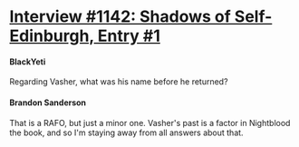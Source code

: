 # [Interview #1142: Shadows of Self-Edinburgh, Entry #1](https://www.theoryland.com/intvmain.php?i=1142#1)

#### BlackYeti

Regarding Vasher, what was his name before he returned?

#### Brandon Sanderson

That is a RAFO, but just a minor one. Vasher's past is a factor in Nightblood the book, and so I'm staying away from all answers about that.

